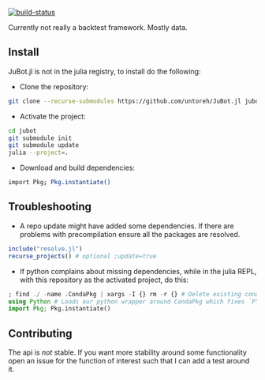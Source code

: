 [![build-status](https://github.com/untoreh/JuBot.jl/actions/workflows/docs.yml/badge.svg?branch=master)](https://www.unto.re/JuBot.jl)

Currently not really a backtest framework. Mostly data.

## Install
JuBot.jl is not in the julia registry, to install do the following:

- Clone the repository:
```bash
git clone --recurse-submodules https://github.com/untoreh/JuBot.jl jubot
```
- Activate the project:
```bash
cd jubot
git submodule init
git submodule update
julia --project=.
```
- Download and build dependencies:
```bash
import Pkg; Pkg.instantiate()
```

## Troubleshooting

- A repo update might have added some dependencies. If there are problems with precompilation ensure all the packages are resolved.

```julia
include("resolve.jl")
recurse_projects() # optional ;update=true
```

- If python complains about missing dependencies, while in the julia REPL, with this repository as the activated project, do this:
```julia
; find ./ -name .CondaPkg | xargs -I {} rm -r {} # Delete existing conda environments
using Python # Loads our python wrapper around CondaPkg which fixes `PYTHONPATH` env var
import Pkg; Pkg.instantiate()
```

## Contributing
The api is *not* stable. If you want more stability around some functionality open an issue for the function of interest such that I can add a test around it. 

